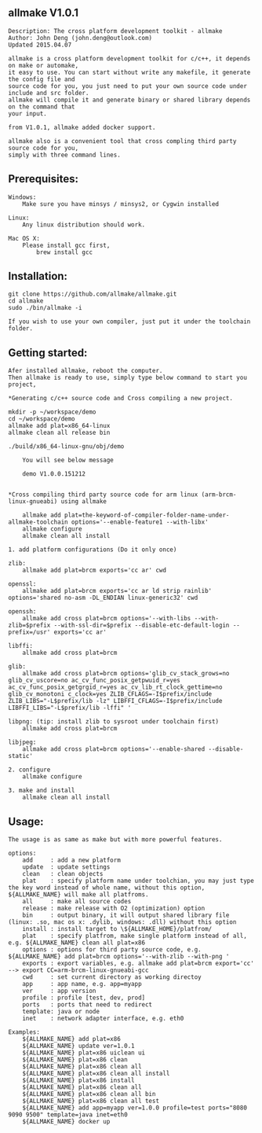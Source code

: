  allmake V1.0.1
------------------------------------------------------------------- 
	Description: The cross platform development toolkit - allmake
	Author: John Deng (john.deng@outlook.com)
	Updated 2015.04.07

	allmake is a cross platform development toolkit for c/c++, it depends on make or automake, 
	it easy to use. You can start without write any makefile, it generate the config file and 
	source code for you, you just need to put your own source code under include and src folder.
	allmake will compile it and generate binary or shared library depends on the command that 
	your input.

	from V1.0.1, allmake added docker support.

	allmake also is a convenient tool that cross compling third party source code for you, 
	simply with three command lines.
  
Prerequisites:
-------------------------------------------------------------------
	Windows: 
		Make sure you have minsys / minsys2, or Cygwin installed

	Linux: 
		Any linux distribution should work.

	Mac OS X:
		Please install gcc first,
			brew install gcc	


Installation:
-------------------------------------------------------------------

	git clone https://github.com/allmake/allmake.git
	cd allmake
	sudo ./bin/allmake -i

	If you wish to use your own compiler, just put it under the toolchain folder.

Getting started:
-------------------------------------------------------------------
	Afer installed allmake, reboot the computer.
	Then allmake is ready to use, simply type below command to start you project,

	*Generating c/c++ source code and Cross compiling a new project.

	mkdir -p ~/workspace/demo
	cd ~/workspace/demo
	allmake add plat=x86_64-linux
	allmake clean all release bin

	./build/x86_64-linux-gnu/obj/demo

		You will see below message

		demo V1.0.0.151212


	*Cross compiling third party source code for arm linux (arm-brcm-linux-gnueabi) using allmake 

		allmake add plat=the-keyword-of-compiler-folder-name-under-allmake-toolchain options='--enable-feature1 --with-libx'
		allmake configure
		allmake clean all install
	
	1. add platform configurations (Do it only once)

	zlib:
		allmake add plat=brcm exports='cc ar' cwd

	openssl:
		allmake add plat=brcm exports='cc ar ld strip rainlib' options='shared no-asm -DL_ENDIAN linux-generic32' cwd

	openssh:
		allmake add cross plat=brcm options='--with-libs --with-zlib=$prefix --with-ssl-dir=$prefix --disable-etc-default-login --prefix=/usr' exports='cc ar'

	libffi:
		allmake add cross plat=brcm

	glib:
		allmake add cross plat=brcm options='glib_cv_stack_grows=no glib_cv_uscore=no ac_cv_func_posix_getpwuid_r=yes ac_cv_func_posix_getgrgid_r=yes ac_cv_lib_rt_clock_gettime=no glib_cv_monotoni c_clock=yes ZLIB_CFLAGS=-I$prefix/include ZLIB_LIBS="-L$prefix/lib -lz" LIBFFI_CFLAGS=-I$prefix/include LIBFFI_LIBS="-L$prefix/lib -lffi" '

	libpng: (tip: install zlib to sysroot under toolchain first)
		allmake add cross plat=brcm

	libjpeg:
		allmake add cross plat=brcm options='--enable-shared --disable-static'

	2. configure
		allmake configure

	3. make and install
		allmake clean all install

Usage: 
-------------------------------------------------------------------
	The usage is as same as make but with more powerful features.

	options:
	    add     : add a new platform
	    update  : update settings
	    clean   : clean objects
	    plat    : specify platform name under toolchian, you may just type the key word instead of whole name, without this option, ${ALLMAKE_NAME} will make all platfroms.
	    all     : make all source codes
	    release : make release with O2 (optimization) option
	    bin     : output binary, it will output shared library file (linux: .so, mac os x: .dylib, windows: .dll) without this option
	    install : install target to \${ALLMAKE_HOME}/platfrom/
	    plat    : specify platfrom, make single platform instead of all, e.g. ${ALLMAKE_NAME} clean all plat=x86
	    options : options for third party source code, e.g. ${ALLMAKE_NAME} add plat=brcm options='--with-zlib --with-png '
	    exports : export variables, e.g. allmake add plat=brcm export='cc' --> export CC=arm-brcm-linux-gnueabi-gcc
	    cwd     : set current directory as working directoy
	    app     : app name, e.g. app=myapp
	    ver     : app version
	    profile : profile [test, dev, prod]
	    ports   : ports that need to redirect
	    template: java or node
	    inet    : network adapter interface, e.g. eth0

	Examples:      
	    ${ALLMAKE_NAME} add plat=x86
	    ${ALLMAKE_NAME} update ver=1.0.1     
	    ${ALLMAKE_NAME} plat=x86 uiclean ui
	    ${ALLMAKE_NAME} plat=x86 clean
	    ${ALLMAKE_NAME} plat=x86 clean all
	    ${ALLMAKE_NAME} plat=x86 clean all install
	    ${ALLMAKE_NAME} plat=x86 install
	    ${ALLMAKE_NAME} plat=x86 clean all
	    ${ALLMAKE_NAME} plat=x86 clean all bin
	    ${ALLMAKE_NAME} plat=x86 clean all test
	    ${ALLMAKE_NAME} add app=myapp ver=1.0.0 profile=test ports="8080 9090 9500" template=java inet=eth0
	    ${ALLMAKE_NAME} docker up

